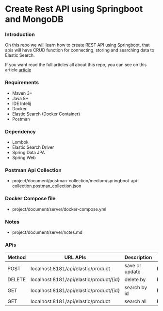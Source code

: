 # Create Rest API using Springboot and MongoDB

### Introduction
On this repo we will learn how to create REST API using Springboot, 
that apis will have CRUD function for connecting, storing and searching data to Elastic Search. 

If you want read the full articles all about this repo, you can see on this article [article](https://medium.com/@denitiawan/create-rest-api-using-springboot-for-searching-data-to-elastic-search-8ee3c0fa2ec9)

### Requirements
- Maven 3+
- Java 8+
- IDE Intelij
- Docker
- Elastic Search (Docker Container)
- Postman 

### Dependency
- Lombok
- Elastic Search Driver
- Spring Data JPA
- Spring Web

### Postman Api Collection
- project/document/postman-collection/medium/springboot-api-collection.postman_collection.json

### Docker Compose file
- project/document/server/docker-compose.yml

### Notes
- project/document/server/notes.md



### APis
| Method | URL APIs                                 | Description              | Client  |
|--------|------------------------------------------|--------------------------|----------|
| POST   | localhost:8181/api/elastic/product   | save or update  | Postman  |
| DELETE | localhost:8181/api/elastic/product/{id}    | delete by   | Postman  |
| GET    | localhost:8181/api/elastic/product/{id}    | search by id  | Postman  |
| GET    | localhost:8181/api/elastic/product    | search all  | Postman  |





